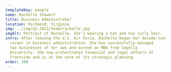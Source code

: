 ```yaml
---
templateKey: people
name: Rachelle Stewart
title: Business Administrator
location: Richmond, Virginia
img: ../img/q3-2021/team/rachelle.jpg
imgAlt: Portrait of Rachelle. She's wearing a hat and has curly hair.
intro: After leaving the U.S. Air Force, Rachelle began her decade-long
  career in business administration. She has successfully managed
  two businesses of her own and earned an MBA from Capella
  University. She now orchestrates financial and legal affairs at
  Frontside and is at the core of its strategic planning.
order: 300
---
```

